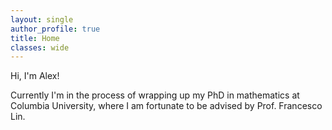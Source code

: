 ```yaml
---
layout: single
author_profile: true
title: Home
classes: wide
---
```



Hi, I'm Alex! 

Currently I'm in the process of wrapping up my PhD in mathematics at Columbia University, where I am fortunate to be advised by Prof. Francesco Lin. 